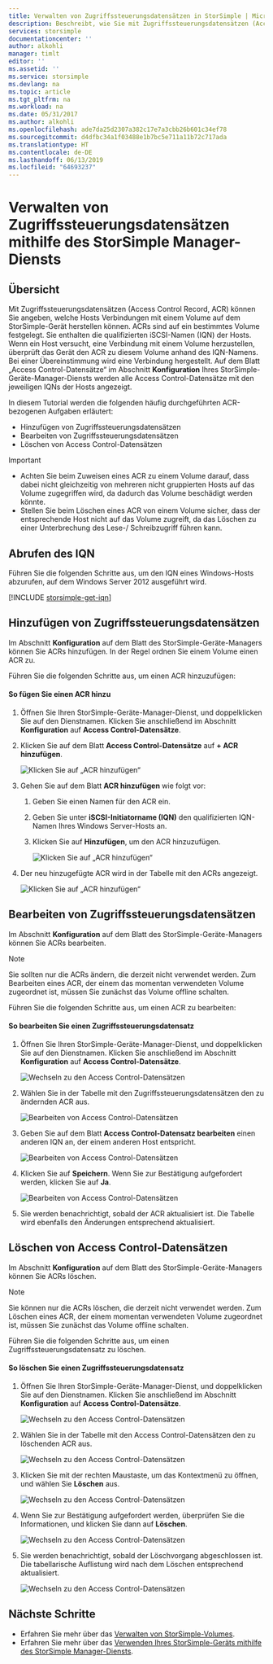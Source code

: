 ```yaml
---
title: Verwalten von Zugriffssteuerungsdatensätzen in StorSimple | Microsoft Docs
description: Beschreibt, wie Sie mit Zugriffssteuerungsdatensätzen (Access Control Record, ACR) angeben, welche Hosts Verbindungen mit einem Volume auf dem StorSimple-Gerät herstellen können.
services: storsimple
documentationcenter: ''
author: alkohli
manager: timlt
editor: ''
ms.assetid: ''
ms.service: storsimple
ms.devlang: na
ms.topic: article
ms.tgt_pltfrm: na
ms.workload: na
ms.date: 05/31/2017
ms.author: alkohli
ms.openlocfilehash: ade7da25d2307a382c17e7a3cbb26b601c34ef78
ms.sourcegitcommit: d4dfbc34a1f03488e1b7bc5e711a11b72c717ada
ms.translationtype: HT
ms.contentlocale: de-DE
ms.lasthandoff: 06/13/2019
ms.locfileid: "64693237"
---
```

# <a name="use-the-storsimple-manager-service-to-manage-access-control-records"></a>Verwalten von Zugriffssteuerungsdatensätzen mithilfe des StorSimple Manager-Diensts

## <a name="overview"></a>Übersicht
Mit Zugriffssteuerungsdatensätzen (Access Control Record, ACR) können Sie angeben, welche Hosts Verbindungen mit einem Volume auf dem StorSimple-Gerät herstellen können. ACRs sind auf ein bestimmtes Volume festgelegt. Sie enthalten die qualifizierten iSCSI-Namen (IQN) der Hosts. Wenn ein Host versucht, eine Verbindung mit einem Volume herzustellen, überprüft das Gerät den ACR zu diesem Volume anhand des IQN-Namens. Bei einer Übereinstimmung wird eine Verbindung hergestellt. Auf dem Blatt „Access Control-Datensätze“ im Abschnitt **Konfiguration** Ihres StorSimple-Geräte-Manager-Diensts werden alle Access Control-Datensätze mit den jeweiligen IQNs der Hosts angezeigt.

In diesem Tutorial werden die folgenden häufig durchgeführten ACR-bezogenen Aufgaben erläutert:

* Hinzufügen von Zugriffssteuerungsdatensätzen
* Bearbeiten von Zugriffssteuerungsdatensätzen
* Löschen von Access Control-Datensätzen

> [!IMPORTANT]
> * Achten Sie beim Zuweisen eines ACR zu einem Volume darauf, dass dabei nicht gleichzeitig von mehreren nicht gruppierten Hosts auf das Volume zugegriffen wird, da dadurch das Volume beschädigt werden könnte.
> * Stellen Sie beim Löschen eines ACR von einem Volume sicher, dass der entsprechende Host nicht auf das Volume zugreift, da das Löschen zu einer Unterbrechung des Lese-/ Schreibzugriff führen kann.

## <a name="get-the-iqn"></a>Abrufen des IQN

Führen Sie die folgenden Schritte aus, um den IQN eines Windows-Hosts abzurufen, auf dem Windows Server 2012 ausgeführt wird.

[!INCLUDE [storsimple-get-iqn](../../includes/storsimple-get-iqn.md)]


## <a name="add-an-access-control-record"></a>Hinzufügen von Zugriffssteuerungsdatensätzen
Im Abschnitt **Konfiguration** auf dem Blatt des StorSimple-Geräte-Managers können Sie ACRs hinzufügen. In der Regel ordnen Sie einem Volume einen ACR zu.

Führen Sie die folgenden Schritte aus, um einen ACR hinzuzufügen:

#### <a name="to-add-an-acr"></a>So fügen Sie einen ACR hinzu

1. Öffnen Sie Ihren StorSimple-Geräte-Manager-Dienst, und doppelklicken Sie auf den Dienstnamen. Klicken Sie anschließend im Abschnitt **Konfiguration** auf **Access Control-Datensätze**.
2. Klicken Sie auf dem Blatt **Access Control-Datensätze** auf **+ ACR hinzufügen**.

    ![Klicken Sie auf „ACR hinzufügen“](./media/storsimple-8000-manage-acrs/createacr1.png)

3. Gehen Sie auf dem Blatt **ACR hinzufügen** wie folgt vor:

    1. Geben Sie einen Namen für den ACR ein.
    
    2. Geben Sie unter **iSCSI-Initiatorname (IQN)** den qualifizierten IQN-Namen Ihres Windows Server-Hosts an.

    3. Klicken Sie auf **Hinzufügen**, um den ACR hinzuzufügen.

        ![Klicken Sie auf „ACR hinzufügen“](./media/storsimple-8000-manage-acrs/createacr2.png)

4.  Der neu hinzugefügte ACR wird in der Tabelle mit den ACRs angezeigt.

    ![Klicken Sie auf „ACR hinzufügen“](./media/storsimple-8000-manage-acrs/createacr5.png)


## <a name="edit-an-access-control-record"></a>Bearbeiten von Zugriffssteuerungsdatensätzen
Im Abschnitt **Konfiguration** auf dem Blatt des StorSimple-Geräte-Managers können Sie ACRs bearbeiten.

> [!NOTE]
> Sie sollten nur die ACRs ändern, die derzeit nicht verwendet werden. Zum Bearbeiten eines ACR, der einem das momentan verwendeten Volume zugeordnet ist, müssen Sie zunächst das Volume offline schalten.

Führen Sie die folgenden Schritte aus, um einen ACR zu bearbeiten:

#### <a name="to-edit-an-access-control-record"></a>So bearbeiten Sie einen Zugriffssteuerungsdatensatz
1.  Öffnen Sie Ihren StorSimple-Geräte-Manager-Dienst, und doppelklicken Sie auf den Dienstnamen. Klicken Sie anschließend im Abschnitt **Konfiguration** auf **Access Control-Datensätze**.

    ![Wechseln zu den Access Control-Datensätzen](./media/storsimple-8000-manage-acrs/createacr1.png)

2. Wählen Sie in der Tabelle mit den Zugriffssteuerungsdatensätzen den zu ändernden ACR aus.

    ![Bearbeiten von Access Control-Datensätzen](./media/storsimple-8000-manage-acrs/editacr1.png)

3. Geben Sie auf dem Blatt **Access Control-Datensatz bearbeiten** einen anderen IQN an, der einem anderen Host entspricht.

    ![Bearbeiten von Access Control-Datensätzen](./media/storsimple-8000-manage-acrs/editacr2.png)

4. Klicken Sie auf **Speichern**. Wenn Sie zur Bestätigung aufgefordert werden, klicken Sie auf **Ja**. 

    ![Bearbeiten von Access Control-Datensätzen](./media/storsimple-8000-manage-acrs/editacr3.png)

5. Sie werden benachrichtigt, sobald der ACR aktualisiert ist. Die Tabelle wird ebenfalls den Änderungen entsprechend aktualisiert.

   
## <a name="delete-an-access-control-record"></a>Löschen von Access Control-Datensätzen
Im Abschnitt **Konfiguration** auf dem Blatt des StorSimple-Geräte-Managers können Sie ACRs löschen.

> [!NOTE]
> Sie können nur die ACRs löschen, die derzeit nicht verwendet werden. Zum Löschen eines ACR, der einem momentan verwendeten Volume zugeordnet ist, müssen Sie zunächst das Volume offline schalten.

Führen Sie die folgenden Schritte aus, um einen Zugriffssteuerungsdatensatz zu löschen.

#### <a name="to-delete-an-access-control-record"></a>So löschen Sie einen Zugriffssteuerungsdatensatz
1.  Öffnen Sie Ihren StorSimple-Geräte-Manager-Dienst, und doppelklicken Sie auf den Dienstnamen. Klicken Sie anschließend im Abschnitt **Konfiguration** auf **Access Control-Datensätze**.

    ![Wechseln zu den Access Control-Datensätzen](./media/storsimple-8000-manage-acrs/createacr1.png)

2. Wählen Sie in der Tabelle mit den Access Control-Datensätzen den zu löschenden ACR aus.

    ![Wechseln zu den Access Control-Datensätzen](./media/storsimple-8000-manage-acrs/deleteacr1.png)

3. Klicken Sie mit der rechten Maustaste, um das Kontextmenü zu öffnen, und wählen Sie **Löschen** aus.

    ![Wechseln zu den Access Control-Datensätzen](./media/storsimple-8000-manage-acrs/deleteacr2.png)

4. Wenn Sie zur Bestätigung aufgefordert werden, überprüfen Sie die Informationen, und klicken Sie dann auf **Löschen**.

    ![Wechseln zu den Access Control-Datensätzen](./media/storsimple-8000-manage-acrs/deleteacr3.png)

5. Sie werden benachrichtigt, sobald der Löschvorgang abgeschlossen ist. Die tabellarische Auflistung wird nach dem Löschen entsprechend aktualisiert.

    ![Wechseln zu den Access Control-Datensätzen](./media/storsimple-8000-manage-acrs/deleteacr5.png)

## <a name="next-steps"></a>Nächste Schritte
* Erfahren Sie mehr über das [Verwalten von StorSimple-Volumes](storsimple-8000-manage-volumes-u2.md).
* Erfahren Sie mehr über das [Verwenden Ihres StorSimple-Geräts mithilfe des StorSimple Manager-Diensts](storsimple-8000-manager-service-administration.md).

